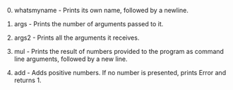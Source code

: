 0. whatsmyname - Prints its own name, followed by a newline.

1. args - Prints the number of arguments passed to it.

2. args2 - Prints all the arguments it receives.

3. mul - Prints the result of numbers provided to the program as command line arguments, followed by a new line.

4. add - Adds positive numbers. If no number is presented, prints Error and returns 1.
